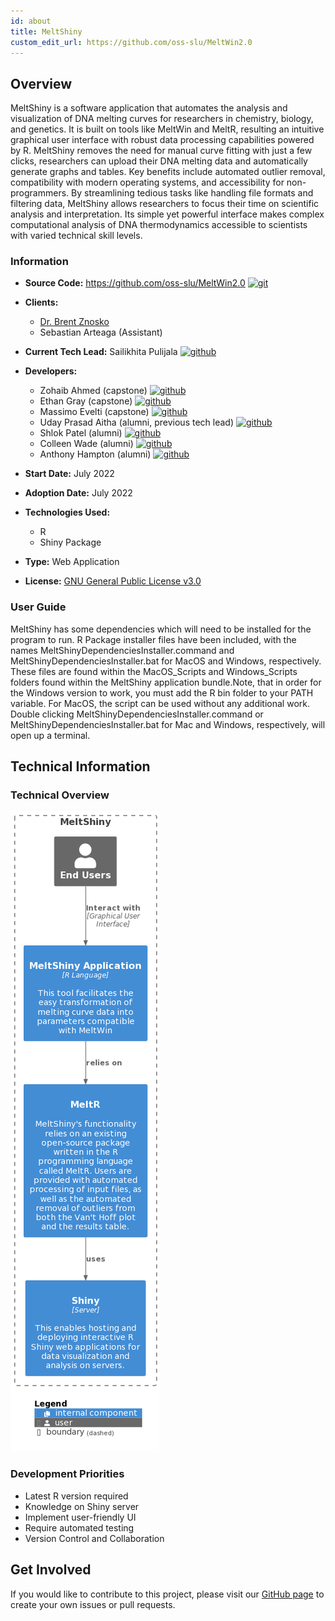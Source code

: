 ```yaml
---
id: about
title: MeltShiny
custom_edit_url: https://github.com/oss-slu/MeltWin2.0
---
```


## Overview

MeltShiny is a software application that automates the analysis and visualization of DNA melting curves for researchers in chemistry, biology, and genetics. It is built on tools like MeltWin and MeltR, resulting an intuitive graphical user interface with robust data processing capabilities powered by R. MeltShiny removes the need for manual curve fitting  with just a few clicks, researchers can upload their DNA melting data and automatically generate graphs and tables. Key benefits include automated outlier removal, compatibility with modern operating systems, and accessibility for non-programmers. By streamlining tedious tasks like handling file formats and filtering data, MeltShiny allows researchers to focus their time on scientific analysis and interpretation. Its simple yet powerful interface makes complex computational analysis of DNA thermodynamics accessible to scientists with varied technical skill levels.

### Information

- **Source Code:** <https://github.com/oss-slu/MeltWin2.0> [<img src="/img/git-alt.svg" alt="git" width="25" height="25" />](https://github.com/oss-slu/MeltWin2.0)
- **Clients:**
  - [Dr. Brent Znosko](https://www.slu.edu/science-and-engineering/academics/chemistry/faculty/brent-znosko.php)
  - Sebastian Arteaga (Assistant)
- **Current Tech Lead:** Sailikhita Pulijala [<img src="/img/github.svg" alt="github" width="25" height="25" />](https://github.com/LikhitaPulijala)
- **Developers:**

  - Zohaib Ahmed (capstone) [<img src="/img/github.svg" alt="github" width="25" height="25" />](https://github.com/zohaib-a-ahmed)
  - Ethan Gray (capstone) [<img src="/img/github.svg" alt="github" width="25" height="25" />](https://github.com/ethan-gray-01)
  - Massimo Evelti (capstone) [<img src="/img/github.svg" alt="github" width="25" height="25" />](https://github.com/Massi-Papi)
  - Uday Prasad Aitha (alumni, previous tech lead) [<img src="/img/github.svg" alt="github" width="25" height="25" />](https://github.com/aithaprasad) 
  - Shlok Patel (alumni) [<img src="/img/github.svg" alt="github" width="25" height="25" />](https://github.com/shlokpat6) 
  - Colleen Wade (alumni) [<img src="/img/github.svg" alt="github" width="25" height="25" />](https://github.com/cwade6) 
  - Anthony Hampton (alumni) [<img src="/img/github.svg" alt="github" width="25" height="25" />](https://github.com/adhampton110) 

- **Start Date:** July 2022
- **Adoption Date:** July 2022
- **Technologies Used:**
  - R
  - Shiny Package
- **Type:** Web Application
- **License:** [GNU General Public License v3.0](https://opensource.org/license/gpl-3-0/)

### User Guide

MeltShiny has some dependencies which will need to be installed for the program to run. R Package installer files have been included, with the names MeltShinyDependenciesInstaller.command and MeltShinyDependenciesInstaller.bat for MacOS and Windows, respectively. These files are found within the MacOS_Scripts and Windows_Scripts folders found within the MeltShiny application bundle.Note, that in order for the Windows version to work, you must add the R bin folder to your PATH variable. For MacOS, the script can be used without any additional work. Double clicking MeltShinyDependenciesInstaller.command or MeltShinyDependenciesInstaller.bat for Mac and Windows, respectively, will open up a terminal. 

## Technical Information

### Technical Overview

![Software Architecture](architecture.png)

### Development Priorities

- Latest R version required
- Knowledge on Shiny server
- Implement user-friendly UI
- Require automated testing
- Version Control and Collaboration

## Get Involved

If you would like to contribute to this project, please visit our [GitHub page](https://github.com/oss-slu/MeltWin2.0) to create your own issues or pull requests.
